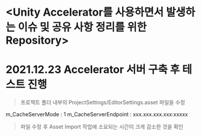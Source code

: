 <Unity Accelerator를 사용하면서 발생하는 이슈 및 공유 사항 정리를 위한 Repository>
==================================================================================

# 2021.12.23 Accelerator 서버 구축 후 테스트 진행
> 프로젝트 폴더 내부의 ProjectSettings/EditorSettings.asset 파일을 수정

  m_CacheServerMode : 1
  m_CacheServerEndpoint : xxx.xxx.xxx.xxx:xxxxx
  
> 파일 수정 후 Asset Import 작업에 소요되는 시간이 크게 감소한 것을 확인
